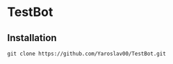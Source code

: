 # TestBot

## Installation

```
git clone https://github.com/Yaroslav00/TestBot.git
```
```

```
```

```
```

```
```

```
```

```
```

```
